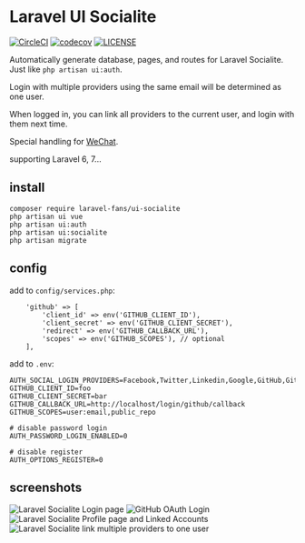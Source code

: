 # Laravel UI Socialite

[![CircleCI](https://circleci.com/gh/sinkcup/laravel-ui-socialite.svg?style=svg)](https://circleci.com/gh/sinkcup/laravel-ui-socialite)
[![codecov](https://codecov.io/gh/sinkcup/laravel-ui-socialite/branch/master/graph/badge.svg)](https://codecov.io/gh/sinkcup/laravel-ui-socialite)
[![LICENSE](https://img.shields.io/badge/license-Anti%20996-blue.svg)](https://github.com/sinkcup/laravel-ui-socialite/blob/master/LICENSE)

Automatically generate database, pages, and routes for Laravel Socialite. Just like `php artisan ui:auth`.

Login with multiple providers using the same email will be determined as one user.

When logged in, you can link all providers to the current user, and login with them next time.

Special handling for [WeChat](https://sinkcup.github.io/laravel-socialite-wechat-login).

supporting Laravel 6, 7...

## install

```
composer require laravel-fans/ui-socialite
php artisan ui vue
php artisan ui:auth
php artisan ui:socialite
php artisan migrate
```

## config

add to `config/services.php`:

```
    'github' => [
        'client_id' => env('GITHUB_CLIENT_ID'),
        'client_secret' => env('GITHUB_CLIENT_SECRET'),
        'redirect' => env('GITHUB_CALLBACK_URL'),
        'scopes' => env('GITHUB_SCOPES'), // optional
    ],
```

add to `.env`:

```
AUTH_SOCIAL_LOGIN_PROVIDERS=Facebook,Twitter,Linkedin,Google,GitHub,GitLab,Bitbucket,wechat_web,wechat_service_account
GITHUB_CLIENT_ID=foo
GITHUB_CLIENT_SECRET=bar
GITHUB_CALLBACK_URL=http://localhost/login/github/callback
GITHUB_SCOPES=user:email,public_repo

# disable password login
AUTH_PASSWORD_LOGIN_ENABLED=0

# disable register
AUTH_OPTIONS_REGISTER=0
```

## screenshots

![Laravel Socialite Login page](https://user-images.githubusercontent.com/4971414/64499841-477d8000-d2ed-11e9-8981-e6764378462e.png)
![GitHub OAuth Login](https://user-images.githubusercontent.com/4971414/64499857-5a905000-d2ed-11e9-8b75-3686aab2abf1.png)
![Laravel Socialite Profile page and Linked Accounts](https://user-images.githubusercontent.com/4971414/64499866-63812180-d2ed-11e9-82c3-68f5320026c8.png)
![Laravel Socialite link multiple providers to one user](https://user-images.githubusercontent.com/4971414/64498074-45172800-d2e5-11e9-824c-9189d46de259.png)
